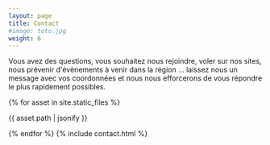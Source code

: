 ```yaml
---
layout: page
title: Contact
#image: toto.jpg
weight: 6
---
```

Vous avez des questions, vous souhaitez nous rejoindre, voler sur nos sites, nous prévenir d'évènements à venir dans la région ... laissez nous un message avec vos coordonnées et nous nous efforcerons de vous répondre le plus rapidement possibles.

{% for asset in site.static_files %}
<p>{{ asset.path | jsonify }}</p>
{% endfor %}
{% include contact.html %}
